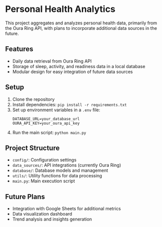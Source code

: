 # Personal Health Analytics

This project aggregates and analyzes personal health data, primarily from the Oura Ring API, with plans to incorporate additional data sources in the future.

## Features

- Daily data retrieval from Oura Ring API
- Storage of sleep, activity, and readiness data in a local database
- Modular design for easy integration of future data sources

## Setup

1. Clone the repository
2. Install dependencies: `pip install -r requirements.txt`
3. Set up environment variables in a `.env` file:
   ```
   DATABASE_URL=your_database_url
   OURA_API_KEY=your_oura_api_key
   ```
4. Run the main script: `python main.py`

## Project Structure

- `config/`: Configuration settings
- `data_sources/`: API integrations (currently Oura Ring)
- `database/`: Database models and management
- `utils/`: Utility functions for data processing
- `main.py`: Main execution script

## Future Plans

- Integration with Google Sheets for additional metrics
- Data visualization dashboard
- Trend analysis and insights generation
